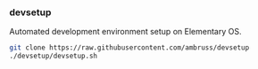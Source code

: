### devsetup
Automated development environment setup on Elementary OS.

```bash
git clone https://raw.githubusercontent.com/ambruss/devsetup
./devsetup/devsetup.sh
```
